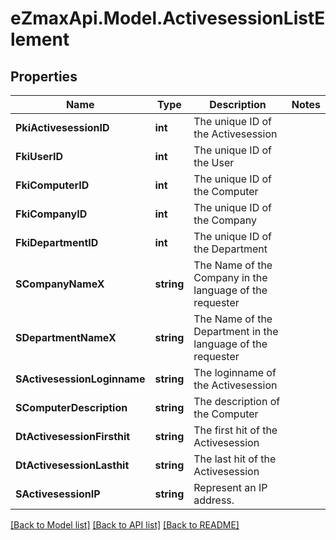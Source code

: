 
# eZmaxApi.Model.ActivesessionListElement

## Properties

Name | Type | Description | Notes
------------ | ------------- | ------------- | -------------
**PkiActivesessionID** | **int** | The unique ID of the Activesession | 
**FkiUserID** | **int** | The unique ID of the User | 
**FkiComputerID** | **int** | The unique ID of the Computer | 
**FkiCompanyID** | **int** | The unique ID of the Company | 
**FkiDepartmentID** | **int** | The unique ID of the Department | 
**SCompanyNameX** | **string** | The Name of the Company in the language of the requester | 
**SDepartmentNameX** | **string** | The Name of the Department in the language of the requester | 
**SActivesessionLoginname** | **string** | The loginname of the Activesession | 
**SComputerDescription** | **string** | The description of the Computer | 
**DtActivesessionFirsthit** | **string** | The first hit of the Activesession | 
**DtActivesessionLasthit** | **string** | The last hit of the Activesession | 
**SActivesessionIP** | **string** | Represent an IP address. | 

[[Back to Model list]](../README.md#documentation-for-models)
[[Back to API list]](../README.md#documentation-for-api-endpoints)
[[Back to README]](../README.md)

